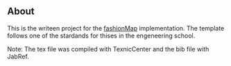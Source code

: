 ## About

This is the writeen project for the [fashionMap](https://github.com/elvisdias/fashionMap) implementation. The template follows one of the stardands for thises in the engeneering school. 

Note: The tex file was compiled with TexnicCenter and the bib file with JabRef.
